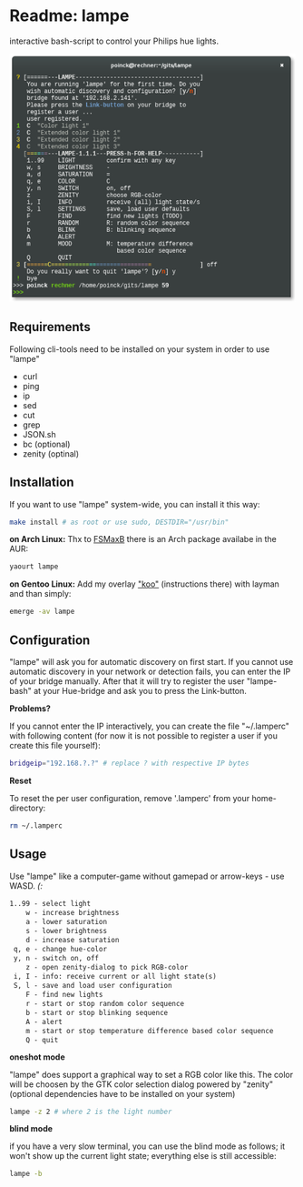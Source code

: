 # Readme: lampe
interactive bash-script to control your Philips hue lights.

![lampe](/lampe.png)

## Requirements
Following cli-tools need to be installed on your system in order to use "lampe"
- curl
- ping
- ip
- sed
- cut
- grep 
- JSON.sh
- bc (optional)
- zenity (optinal)

## Installation
If you want to use "lampe" system-wide, you can install it this way:
```.sh
make install # as root or use sudo, DESTDIR="/usr/bin"
```

**on Arch Linux:**
Thx to [FSMaxB](https://github.com/FSMaxB) there is an Arch package availabe in the AUR: 
```.sh
yaourt lampe
```

**on Gentoo Linux:**
Add my overlay ["koo"](https://github.com/poinck/koo) (instructions there) with layman and than simply:
```.sh
emerge -av lampe
```

## Configuration
"lampe" will ask you for automatic discovery on first start. If you cannot use automatic discovery in your network or detection fails, you can enter the IP of your bridge manually. After that it will try to register the user "lampe-bash" at your Hue-bridge and ask you to press the Link-button.  

**Problems?**

If you cannot enter the IP interactively, you can create the file "~/.lamperc" with following content (for now it is not possible to register a user if you create this file yourself):
```.sh
bridgeip="192.168.?.?" # replace ? with respective IP bytes
```

**Reset**

To reset the per user configuration, remove '.lamperc' from your home-directory:
```.sh
rm ~/.lamperc
```

## Usage
Use "lampe" like a computer-game without gamepad or arrow-keys - use WASD. *(:*
```
1..99 - select light 
    w - increase brightness
    a - lower saturation
    s - lower brightness
    d - increase saturation
 q, e - change hue-color
 y, n - switch on, off
    z - open zenity-dialog to pick RGB-color 
 i, I - info: receive current or all light state(s)
 S, l - save and load user configuration
    F - find new lights
    r - start or stop random color sequence
    b - start or stop blinking sequence
    A - alert
    m - start or stop temperature difference based color sequence
    Q - quit
```

**oneshot mode**

"lampe" does support a graphical way to set a RGB color like this. The color will be choosen by the GTK color selection dialog powered by "zenity" (optional dependencies have to be installed on your system)
```.sh
lampe -z 2 # where 2 is the light number
```

**blind mode**

if you have a very slow terminal, you can use the blind mode as follows; it won't show up the current light state; everything else is still accessible:
```.sh
lampe -b
```
